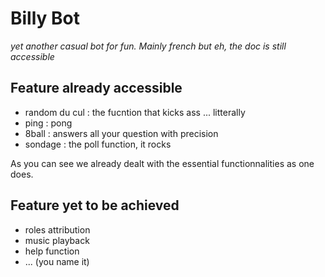 # Billy Bot

*yet another casual bot for fun. Mainly french but eh, the doc is still accessible*

## Feature already accessible
  * random du cul : the fucntion that kicks ass ... litterally
  * ping : pong
  * 8ball : answers all your question with precision
  * sondage : the poll function, it rocks

As you can see we already dealt with the essential functionnalities as one does.

## Feature yet to be achieved

  * roles attribution
  * music playback
  * help function
  * ... (you name it)
